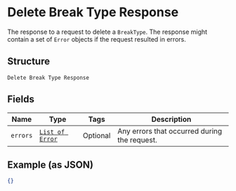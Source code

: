 
# Delete Break Type Response

The response to a request to delete a `BreakType`. The response might contain a set
of `Error` objects if the request resulted in errors.

## Structure

`Delete Break Type Response`

## Fields

| Name | Type | Tags | Description |
|  --- | --- | --- | --- |
| `errors` | [`List of Error`](../../doc/models/error.md) | Optional | Any errors that occurred during the request. |

## Example (as JSON)

```json
{}
```

